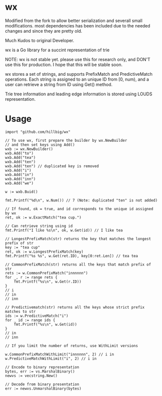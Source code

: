 wx
=========
Modified from the fork to allow better serialization and severall small modifications.
most dependencies has been included due to the needed changes and since they are pretty old.


Much Kudos to original Developer.

wx is a Go library for a succint representation of trie

NOTE: wx is not stable yet. please use this for research only, and DON'T use this for production.
I hope that this will be stable soon.

wx stores a set of strings, and supports PrefixMatch and PredictiveMatch operations.
Each string is assigned to an unique ID from [0, num), and a user can retrieve a string
from ID using Get() method.

Trie tree information and leading edge information is stored using LOUDS representation.

Usage
=====
```
import "github.com/hillbig/wx"

// To use wx, first prepare the builder by wx.NewBuilder
// and then set keys using Add()
wxb := wx.NewBuilder()
wxb.Add("to")
wxb.Add("tea")
wxb.Add("ten")
wxb.Add("ten") // duplicated key is removed
wxb.Add("i")
wxb.Add("in")
wxb.Add("inn")
wxb.Add("we")

w := wxb.Buid()

fmt.Printf("%d\n", w.Num()) // 7 (Note: duplicated "ten" is not added)

// If found, ok = true, and id corresponds to the unique id assigned by wx
ret, ok := w.ExactMatch("tea cup.")

// Can retrieve string using id
fmt.Printf("I like %s\n", ok, w.Get(id)) // I like tea

// LongestPrefixMatch(str) returns the key that matches the longest prefix of str
key := "tea cup"
ret, ok := w.LongestPrefixMatch(key)
fmt.Printf("%s %s", w.Get(ret.ID), key[0:ret.Len]) // tea tea

// CommonPrefixMatch(str) returns all the keys that match prefix of str
rets := w.CommonPrefixMatch("innnnnn")
for _, r := range rets {
	fmt.Printf("%s\n", w.Get(r.ID))
}
// i
// in
// inn

// Predictivematch(str) returns all the keys whose strict prefix matches to str
ids := w.PredictiveMatch("i")
for _ id := range ids {
	fmt.Printf("%s\n", w.Get(id))
}
// in
// inn

// If you limit the number of returns, use WithLimit versions

w.CommonPrefixMatchWithLimit("innnnnn", 2) // i in
w.PredictiveMatchWithLimit("i", 2) // i in

// Encode to binary representation
bytes, err := vs.MarshalBinary()
newvs := vecstring.New()

// Decode from binary presentation
err := newvs.UnmarshalBinary(bytes)
```
